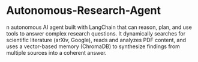 # Autonomous-Research-Agent
n autonomous AI agent built with LangChain that can reason, plan, and use tools to answer complex research questions. It dynamically searches for scientific literature (arXiv, Google), reads and analyzes PDF content, and uses a vector-based memory (ChromaDB) to synthesize findings from multiple sources into a coherent answer.
